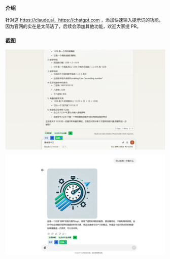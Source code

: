 ### 介绍

针对这 https://claude.ai，https://chatgpt.com ，添加快速输入提示词的功能，因为官网的实在是太简洁了，后续会添加其他功能，欢迎大家提 PR。

### 截图

![截图](./assets/image.png)

![截图](./assets/image2.png)